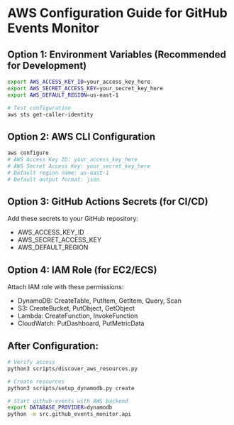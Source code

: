 
# AWS Configuration Guide for GitHub Events Monitor

## Option 1: Environment Variables (Recommended for Development)
```bash
export AWS_ACCESS_KEY_ID=your_access_key_here
export AWS_SECRET_ACCESS_KEY=your_secret_key_here  
export AWS_DEFAULT_REGION=us-east-1

# Test configuration
aws sts get-caller-identity
```

## Option 2: AWS CLI Configuration
```bash
aws configure
# AWS Access Key ID: your_access_key_here
# AWS Secret Access Key: your_secret_key_here
# Default region name: us-east-1
# Default output format: json
```

## Option 3: GitHub Actions Secrets (for CI/CD)
Add these secrets to your GitHub repository:
- AWS_ACCESS_KEY_ID
- AWS_SECRET_ACCESS_KEY
- AWS_DEFAULT_REGION

## Option 4: IAM Role (for EC2/ECS)
Attach IAM role with these permissions:
- DynamoDB: CreateTable, PutItem, GetItem, Query, Scan
- S3: CreateBucket, PutObject, GetObject
- Lambda: CreateFunction, InvokeFunction
- CloudWatch: PutDashboard, PutMetricData

## After Configuration:
```bash
# Verify access
python3 scripts/discover_aws_resources.py

# Create resources
python3 scripts/setup_dynamodb.py create

# Start github-events with AWS backend
export DATABASE_PROVIDER=dynamodb
python -m src.github_events_monitor.api
```
